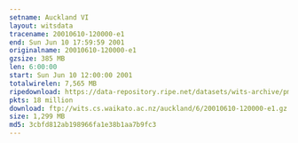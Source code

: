```yaml
---
setname: Auckland VI
layout: witsdata
tracename: 20010610-120000-e1
end: Sun Jun 10 17:59:59 2001
originalname: 20010610-120000-e1
gzsize: 385 MB
len: 6:00:00
start: Sun Jun 10 12:00:00 2001
totalwirelen: 7,565 MB
ripedownload: https://data-repository.ripe.net/datasets/wits-archive/pma/long/auck/6//20010610-120000-e1.gz
pkts: 18 million
download: ftp://wits.cs.waikato.ac.nz/auckland/6/20010610-120000-e1.gz
size: 1,299 MB
md5: 3cbfd812ab198966fa1e38b1aa7b9fc3
---
```

